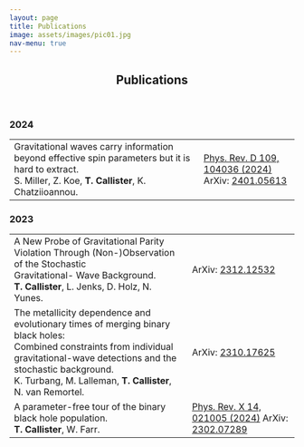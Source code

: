 ```yaml
---
layout: page
title: Publications
image: assets/images/pic01.jpg
nav-menu: true
---
```


<!-- Main -->
<div id="main" class="alt">

<!-- One -->
<section id="one">
	<div class="inner">
		<header class="major">
			<h1>Publications</h1>
		</header>

<!-- Content -->

<!-- Table -->

<h3>2024</h3>

<div class="table-wrapper">
    <table>
        <tbody>
            <tr>
                <td>
                    Gravitational waves carry information beyond effective spin parameters but it is hard to extract.<br>
                    S. Miller, Z. Koe, <b>T. Callister</b>, K. Chatziioannou. 
                </td>
                <td>
                    <a href="https://journals.aps.org/prd/abstract/10.1103/PhysRevD.109.104036">Phys. Rev. D 109, 104036 (2024)</a><br>
                    ArXiv: <a href="https://arxiv.org/abs/2401.05613">2401.05613</a>
                </td>
            </tr>
        </tbody>
    </table>
</div>

<h3>2023</h3>

<div class="table-wrapper">
    <table>
        <tbody>
            <tr>
                <td>
                    A New Probe of Gravitational Parity Violation Through (Non-)Observation of the Stochastic<br>Gravitational- Wave Background.<br>
                    <b>T. Callister</b>, L. Jenks, D. Holz, N. Yunes. 
                </td>
                <td>
                    ArXiv: <a href="https://arxiv.org/abs/2312.12532">2312.12532</a>
                </td>
            </tr>
            <tr>
                <td>
                    The metallicity dependence and evolutionary times of merging binary black holes:<br>Combined constraints from individual gravitational-wave detections and the stochastic background.<br>
                    K. Turbang, M. Lalleman, <b>T. Callister</b>, N. van Remortel. 
                </td>
                <td>
                    ArXiv: <a href="https://arxiv.org/abs/2310.17625">2310.17625</a>
                </td>
            </tr>
            <tr>
                <td>
                    A parameter-free tour of the binary black hole population.<br>
                    <b>T. Callister</b>, W. Farr. 
                </td>
                <td>
                    <a href="https://link.aps.org/doi/10.1103/PhysRevX.14.021005">Phys. Rev. X 14, 021005 (2024)</a>
                    ArXiv: <a href="https://arxiv.org/abs/2302.07289">2302.07289</a>
                </td>
            </tr>
        </tbody>
    </table>
</div>


</div>
</section>
</div>
